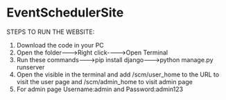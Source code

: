 # EventSchedulerSite
STEPS TO RUN THE WEBSITE:
1. Download the code in your PC
2. Open the folder--->Right click---->Open Terminal
3. Run these commands--->pip install django--->python manage.py runserver
4. Open the visible in the terminal and add /scm/user_home to the URL to visit the user page and /scm/admin_home to visit admin page
5. For admin page Username:admin and Password:admin123
